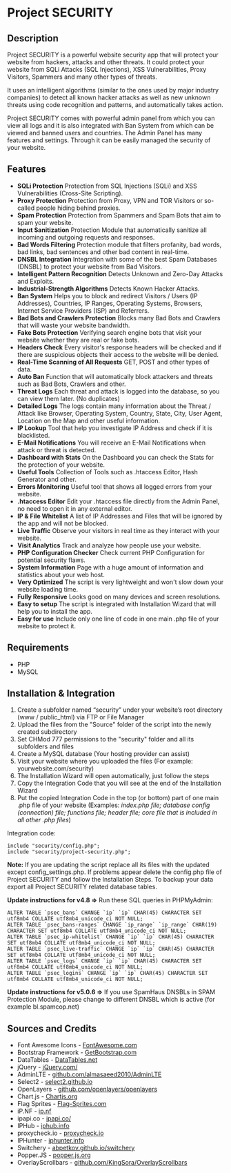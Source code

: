 # Project SECURITY

## Description

Project SECURITY is a powerful website security app that will protect your website from hackers, attacks and other threats. It could protect your website from SQLi Attacks (SQL Injections), XSS Vulnerabilities, Proxy Visitors, Spammers and many other types of threats.

It uses an intelligent algorithms (similar to the ones used by major industry companies) to detect all known hacker attacks as well as new unknown threats using code recognition and patterns, and automatically takes action.

Project SECURITY comes with powerful admin panel from which you can view all logs and it is also integrated with Ban System from which can be viewed and banned users and countries. The Admin Panel has many features and settings. Through it can be easily managed the security of your website.

## Features

- **SQLi Protection**
  Protection from SQL Injections (SQLi) and XSS Vulnerabilities (Cross-Site Scripting).
- **Proxy Protection**
  Protection from Proxy, VPN and TOR Visitors or so-called people hiding behind proxies.
- **Spam Protection**
  Protection from Spammers and Spam Bots that aim to spam your website.
- **Input Sanitization**
  Protection Module that automatically sanitize all incoming and outgoing requests and responses.
- **Bad Words Filtering**
  Protection module that filters profanity, bad words, bad links, bad sentences and other bad content in real-time.
- **DNSBL Integration**
  Integration with some of the best Spam Databases (DNSBL) to protect your website from Bad Visitors.
- **Intelligent Pattern Recognition**
  Detects Unknown and Zero-Day Attacks and Exploits.
- **Industrial-Strength Algorithms**
  Detects Known Hacker Attacks.
- **Ban System**
  Helps you to block and redirect Visitors / Users (IP Addresses), Countries, IP Ranges, Operating Systems, Browsers, Internet Service Providers (ISP) and Referrers.
- **Bad Bots and Crawlers Protection**
  Blocks many Bad Bots and Crawlers that will waste your website bandwidth.
- **Fake Bots Protection**
  Verifying search engine bots that visit your website whether they are real or fake bots.
- **Headers Check**
  Every visitor's response headers will be checked and if there are suspicious objects their access to the website will be denied.
- **Real-Time Scanning of All Requests**
  GET, POST and other types of data.
- **Auto Ban**
  Function that will automatically block attackers and threats such as Bad Bots, Crawlers and other.
- **Threat Logs**
  Each threat and attack is logged into the database, so you can view them later. (No duplicates)
- **Detailed Logs**
  The logs contain many information about the Threat / Attack like Browser, Operating System, Country, State, City, User Agent, Location on the Map and other useful information.
- **IP Lookup**
  Tool that help you investigate IP Address and check if it is blacklisted.
- **E-Mail Notifications**
  You will receive an E-Mail Notifications when attack or threat is detected.
- **Dashboard with Stats**
  On the Dashboard you can check the Stats for the protection of your website.
- **Useful Tools**
  Collection of Tools such as .htaccess Editor, Hash Generator and other.
- **Errors Monitoring**
  Useful tool that shows all logged errors from your website.
- **.htaccess Editor**
  Edit your .htaccess file directly from the Admin Panel, no need to open it in any external editor.
- **IP & File Whitelist**
  A list of IP Addresses and Files that will be ignored by the app and will not be blocked.
- **Live Traffic**
  Observe your visitors in real time as they interact with your website.
- **Visit Analytics**
  Track and analyze how people use your website.
- **PHP Configuration Checker**
  Check current PHP Configuration for potential security flaws.
- **System Information**
  Page with a huge amount of information and statistics about your web host.
- **Very Optimized**
  The script is very lightweight and won't slow down your website loading time.
- **Fully Responsive**
  Looks good on many devices and screen resolutions.
- **Easy to setup**
  The script is integrated with Installation Wizard that will help you to install the app.
- **Easy for use**
  Include only one line of code in one main .php file of your website to protect it.

## Requirements

- PHP
- MySQL

## Installation & Integration

1. Create a subfolder named “security” under your website’s root directory (www / public_html) via FTP or File Manager
2. Upload the files from the "Source" folder of the script into the newly created subdirectory
3. Set CHMod 777 permissions to the "security" folder and all its subfolders and files
4. Create a MySQL database (Your hosting provider can assist)
5. Visit your website where you uploaded the files (For example: yourwebsite.com/security)
6. The Installation Wizard will open automatically, just follow the steps
7. Copy the Integration Code that you will see at the end of the Installation Wizard
8. Put the copied Integration Code in the top (or bottom) part of one main .php file of your website
   (Examples: *index.php file; database config (connection) file; functions file; header file; core file that is included in all other .php files*)

Integration code:

    include "security/config.php";
    include "security/project-security.php";

**Note:** If you are updating the script replace all its files with the updated except config_settings.php.
If problems appear delete the config.php file of Project SECURITY and follow the Installation Steps.
To backup your data export all Project SECURITY related database tables.

**Update instructions for v4.8 =>** Run these SQL queries in PHPMyAdmin:

    ALTER TABLE `psec_bans` CHANGE `ip` `ip` CHAR(45) CHARACTER SET utf8mb4 COLLATE utf8mb4_unicode_ci NOT NULL;
    ALTER TABLE `psec_bans-ranges` CHANGE `ip_range` `ip_range` CHAR(19) CHARACTER SET utf8mb4 COLLATE utf8mb4_unicode_ci NOT NULL;
    ALTER TABLE `psec_ip-whitelist` CHANGE `ip` `ip` CHAR(45) CHARACTER SET utf8mb4 COLLATE utf8mb4_unicode_ci NOT NULL;
    ALTER TABLE `psec_live-traffic` CHANGE `ip` `ip` CHAR(45) CHARACTER SET utf8mb4 COLLATE utf8mb4_unicode_ci NOT NULL;
    ALTER TABLE `psec_logs` CHANGE `ip` `ip` CHAR(45) CHARACTER SET utf8mb4 COLLATE utf8mb4_unicode_ci NOT NULL;
    ALTER TABLE `psec_logins` CHANGE `ip` `ip` CHAR(45) CHARACTER SET utf8mb4 COLLATE utf8mb4_unicode_ci NOT NULL;

**Update instructions for v5.0.6 =>** If you use SpamHaus DNSBLs in SPAM Protection Module, please change to different DNSBL which is active (for example bl.spamcop.net)

## Sources and Credits

- Font Awesome Icons - [FontAwesome.com](https://fontawesome.com)
- Bootstrap Framework - [GetBootstrap.com](https://getbootstrap.com)
- DataTables - [DataTables.net](https://datatables.net)
- jQuery - [jQuery.com/](https://jquery.com/)
- AdminLTE - [github.com/almasaeed2010/AdminLTE](https://github.com/almasaeed2010/AdminLTE)
- Select2 - [select2.github.io](https://select2.github.io)
- OpenLayers - [github.com/openlayers/openlayers](https://github.com/openlayers/openlayers)
- Chart.js - [Chartjs.org](https://www.chartjs.org/)
- Flag Sprites - [Flag-Sprites.com](https://www.flag-sprites.com)
- iP.NF - [ip.nf](https://ip.nf)
- ipapi.co - [ipapi.co/](https://ipapi.co/)
- IPHub - [iphub.info](https://iphub.info)
- proxycheck.io - [proxycheck.io](https://proxycheck.io)
- IPHunter - [iphunter.info](https://www.iphunter.info)
- Switchery - [abpetkov.github.io/switchery](https://abpetkov.github.io/switchery)
- Popper.JS - [popper.js.org](https://popper.js.org)
- OverlayScrollbars - [github.com/KingSora/OverlayScrollbars](https://github.com/KingSora/OverlayScrollbars)